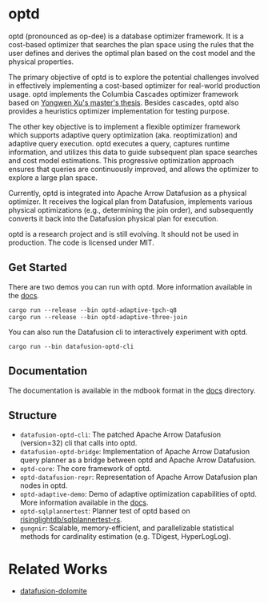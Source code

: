 # optd

optd (pronounced as op-dee) is a database optimizer framework. It is a cost-based optimizer that searches the plan space using the rules that the user defines and derives the optimal plan based on the cost model and the physical properties.

The primary objective of optd is to explore the potential challenges involved in effectively implementing a cost-based optimizer for real-world production usage. optd implements the Columbia Cascades optimizer framework based on [Yongwen Xu's master's thesis](https://15721.courses.cs.cmu.edu/spring2019/papers/22-optimizer1/xu-columbia-thesis1998.pdf). Besides cascades, optd also provides a heuristics optimizer implementation for testing purpose.

The other key objective is to implement a flexible optimizer framework which supports adaptive query optimization (aka. reoptimization) and adaptive query execution. optd executes a query, captures runtime information, and utilizes this data to guide subsequent plan space searches and cost model estimations. This progressive optimization approach ensures that queries are continuously improved, and allows the optimizer to explore a large plan space.

Currently, optd is integrated into Apache Arrow Datafusion as a physical optimizer. It receives the logical plan from Datafusion, implements various physical optimizations (e.g., determining the join order), and subsequently converts it back into the Datafusion physical plan for execution.

optd is a research project and is still evolving. It should not be used in production. The code is licensed under MIT.

## Get Started

There are two demos you can run with optd. More information available in the [docs](docs/).

```
cargo run --release --bin optd-adaptive-tpch-q8
cargo run --release --bin optd-adaptive-three-join
```

You can also run the Datafusion cli to interactively experiment with optd.

```
cargo run --bin datafusion-optd-cli
```

## Documentation

The documentation is available in the mdbook format in the [docs](docs) directory.

## Structure

* `datafusion-optd-cli`: The patched Apache Arrow Datafusion (version=32) cli that calls into optd.
* `datafusion-optd-bridge`: Implementation of Apache Arrow Datafusion query planner as a bridge between optd and Apache Arrow Datafusion.
* `optd-core`: The core framework of optd.
* `optd-datafusion-repr`: Representation of Apache Arrow Datafusion plan nodes in optd.
* `optd-adaptive-demo`: Demo of adaptive optimization capabilities of optd. More information available in the [docs](docs/).
* `optd-sqlplannertest`: Planner test of optd based on [risinglightdb/sqlplannertest-rs](https://github.com/risinglightdb/sqlplannertest-rs).
* `gungnir`: Scalable, memory-efficient, and parallelizable statistical methods for cardinality estimation (e.g. TDigest, HyperLogLog).


# Related Works

* [datafusion-dolomite](https://github.com/datafusion-contrib/datafusion-dolomite)
